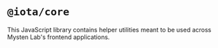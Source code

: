# `@iota/core`

This JavaScript library contains helper utilities meant to be used across Mysten Lab's frontend applications.

